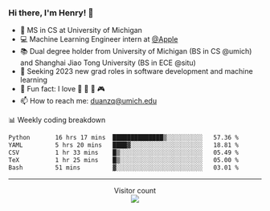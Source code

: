 ### Hi there, I'm Henry! 👋

- 🔭 MS in CS at University of Michigan
- 💻 Machine Learning Engineer intern at [@Apple](https://github.com/apple)
- 📚 Dual degree holder from University of Michigan (BS in CS @umich) and Shanghai Jiao Tong University (BS in ECE @situ)
- 🤖 Seeking 2023 new grad roles in software development and machine learning
- 🍁 Fun fact: I love 📸 🏓 🍜 🎮
- 📫 How to reach me: [duanzq@umich.edu](mailto:duanzq@umich.edu)

📊 Weekly coding breakdown
<!--START_SECTION:waka-->

```txt
Python       16 hrs 17 mins  ██████████████▒░░░░░░░░░░   57.36 %
YAML         5 hrs 20 mins   ████▓░░░░░░░░░░░░░░░░░░░░   18.81 %
CSV          1 hr 33 mins    █▒░░░░░░░░░░░░░░░░░░░░░░░   05.49 %
TeX          1 hr 25 mins    █▒░░░░░░░░░░░░░░░░░░░░░░░   05.00 %
Bash         51 mins         ▓░░░░░░░░░░░░░░░░░░░░░░░░   03.01 %
```

<!--END_SECTION:waka-->

***
<p align="center"> 
  Visitor count<br>
  <img src="https://profile-counter.glitch.me/zlzq-duanzq/count.svg" />
</p>

<!-- ![Henry Duan's GitHub stats](https://github-readme-stats.vercel.app/api?username=zlzq-duanzq&show_icons=true)

![trophy](https://github-profile-trophy.vercel.app/?username=zlzq-duanzq&column=7)

[![Top Langs](https://github-readme-stats.vercel.app/api/top-langs/?username=zlzq-duanzq&layout=compact)](https://github.com/zlzq-duanzq/github-readme-stats) -->
